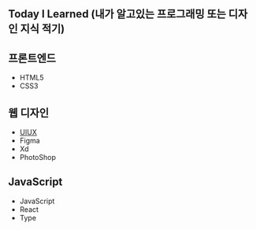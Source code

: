 ## Today I Learned (내가 알고있는 프로그래밍 또는 디자인 지식 적기)

## 프론트엔드
* HTML5
* CSS3

## 웹 디자인
* [UIUX](.\UIUX\UIUX.md)
* Figma  
* Xd  
* PhotoShop  

## JavaScript
* JavaScript  
* React  
* Type  
